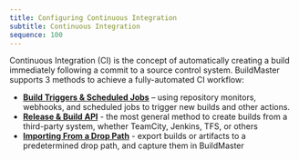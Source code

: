```yaml
---
title: Configuring Continuous Integration
subtitle: Continuous Integration
sequence: 100
---
```


Continuous Integration (CI) is the concept of automatically creating a build immediately following a commit to a source control system. BuildMaster supports 3 methods to achieve a fully-automated CI workflow:

 - **[Build Triggers & Scheduled Jobs](continuous-integration/build-triggers-and-monitors)** – using repository monitors, webhooks, and scheduled jobs to trigger new builds and other actions.
 - **[Release &amp; Build API](/support/documentation/buildmaster/reference/api/release-and-build)** - the most general method to create builds from a third-party system, whether TeamCity, Jenkins, TFS, or others
 - **[Importing From a Drop Path](/support/documentation/buildmaster/builds/external-systems/drop-path)** - export builds or artifacts to a predetermined drop path, and capture them in BuildMaster